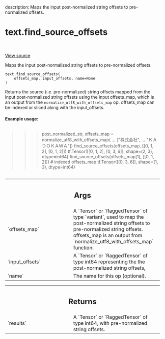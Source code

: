 description: Maps the input post-normalized string offsets to pre-normalized offsets.

<div itemscope itemtype="http://developers.google.com/ReferenceObject">
<meta itemprop="name" content="text.find_source_offsets" />
<meta itemprop="path" content="Stable" />
</div>

# text.find_source_offsets

<!-- Insert buttons and diff -->

<table class="tfo-notebook-buttons tfo-api nocontent" align="left">

</table>

<a target="_blank" href="https://github.com/tensorflow/text/tree/master/tensorflow_text/python/ops/normalize_ops.py">View source</a>



Maps the input post-normalized string offsets to pre-normalized offsets.

<pre class="devsite-click-to-copy prettyprint lang-py tfo-signature-link">
<code>text.find_source_offsets(
    offsets_map, input_offsets, name=None
)
</code></pre>



<!-- Placeholder for "Used in" -->

Returns the source (i.e. pre-normalized) string offsets mapped from the input
post-normalized string offsets using the input offsets_map, which is an output
from the `normalize_utf8_with_offsets_map` op. offsets_map can be indexed or
sliced along with the input_offsets.

#### Example usage:



```python
```
>>> post_normalized_str, offsets_map = normalize_utf8_with_offsets_map(
...                                 ["株式会社",
...                                  "ＫＡＤＯＫＡＷＡ"])
>>> find_source_offsets(offsets_map, [[0, 1, 2], [0, 1, 2]])
tf.Tensor([[0, 1, 2], [0, 3, 6]], shape=(2, 3), dtype=int64)
>>> find_source_offsets(offsets_map[1], [[0, 1, 2]])  # indexed offsets_map
tf.Tensor([[0, 3, 6]], shape=(1, 3), dtype=int64)
```
```

<!-- Tabular view -->
 <table class="responsive fixed orange">
<colgroup><col width="214px"><col></colgroup>
<tr><th colspan="2"><h2 class="add-link">Args</h2></th></tr>

<tr>
<td>
`offsets_map`
</td>
<td>
A `Tensor` or `RaggedTensor` of type `variant`, used to map the
post-normalized string offsets to pre-normalized string offsets.
offsets_map is an output from `normalize_utf8_with_offsets_map` function.
</td>
</tr><tr>
<td>
`input_offsets`
</td>
<td>
A `Tensor` or `RaggedTensor` of type int64 representing the
the post-normalized string offsets,
</td>
</tr><tr>
<td>
`name`
</td>
<td>
The name for this op (optional).
</td>
</tr>
</table>



<!-- Tabular view -->
 <table class="responsive fixed orange">
<colgroup><col width="214px"><col></colgroup>
<tr><th colspan="2"><h2 class="add-link">Returns</h2></th></tr>

<tr>
<td>
`results`
</td>
<td>
A `Tensor` or `RaggedTensor` of type int64, with pre-normalized
string offsets.
</td>
</tr>
</table>


